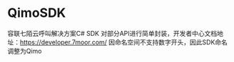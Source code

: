 # QimoSDK
容联七陌云呼叫解决方案C# SDK
对部分API进行简单封装，开发者中心文档地址：https://developer.7moor.com/
因命名空间不支持数字开头，因此SDK命名调整为Qimo
